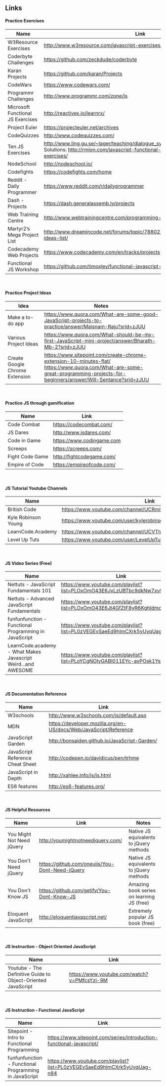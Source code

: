## Links

#### Practice Exercises
| Name          | Link                                                                                        |
|---------------|---------------------------------------------------------------------------------------------------|
| W3Resource Exercises | http://www.w3resource.com/javascript-exercises/  |
| Coderbyte Challenges | https://github.com/zeckdude/coderbyte   |
| Karan Projects |   https://github.com/karan/Projects  |
| CodeWars              |   https://www.codewars.com/ |
| Programmr Challenges  | http://www.programmr.com/zone/js  |
| Microsoft Functional JS Exercises | http://reactivex.io/learnrx/ |
| Project Euler | https://projecteuler.net/archives |
| CodeQuizzes | http://www.codequizzes.com/ |
| Ten JS Exercises | http://www.ling.gu.se/~lager/teaching/dialogue_systems%20II/labs/javascript.html <br>Solutions: http://rmion.com/javascript-functional-programming-free-beginner-exercises/ |
| NodeSchool | http://nodeschool.io/ |
| Codefights | https://codefights.com/home |
| Reddit - Daily Programmer | https://www.reddit.com/r/dailyprogrammer |
| Dash - Projects | https://dash.generalassemb.ly/projects |
| Web Training Centre | http://www.webtrainingcentre.com/programming-exercises/ |
| Martyr2’s Mega Project List | http://www.dreamincode.net/forums/topic/78802-martyr2s-mega-project-ideas-list/ |
| Codecademy Web Projects | https://www.codecademy.com/en/tracks/projects |
| Functional JS Workshop | https://github.com/timoxley/functional-javascript-workshop |


<br>

#### Practice Project Ideas
| Idea          | Notes                                                                                        |
|---------------|---------------------------------------------------------------------------------------------------|
| Make a to-do app | https://www.quora.com/What-are-some-good-JavaScript-projects-to-practice/answer/Maisnam-Raju?srid=zJUU | Tic-Tac-Game | *None* |
| Various Project Ideas | https://www.quora.com/What-should-be-my-first-JavaScript-mini-project/answer/Bharath-Mb-2?srid=zJUU |
| Create Google Chrome Extension | https://www.sitepoint.com/create-chrome-extension-10-minutes-flat/ <br> https://www.quora.com/What-are-some-great-programming-projects-for-beginners/answer/Will-Sentance?srid=zJUU |




<br>

#### Practice JS through gamification
| Name          | Link                                                                                        |
|---------------|---------------------------------------------------------------------------------------------------|
| Code Combat | https://codecombat.com/ |
| JS Dares | http://www.jsdares.com/ |
| Code in Game | https://www.codingame.com |
| Screeps | https://screeps.com/ |
| Fight Code Game | http://fightcodegame.com/ |
| Empire of Code | https://empireofcode.com/ |


<br>

#### JS Tutorial Youtube Channels
| Name          | Link                                                            |
|---------------|-----------------------------------------------------------------|
| British Code  | https://www.youtube.com/channel/UCRmiRmPZ7N5Gaz900LDwrfA/videos |
| Kyle Robinson Young | https://www.youtube.com/user/kylerobinsonyoung/videos |
| LearnCode.Academy | https://www.youtube.com/channel/UCVTlvUkGslCV_h-nSAId8Sw |
| Level Up Tuts | https://www.youtube.com/user/LevelUpTuts/ |



<br>

#### JS Video Series (Free)
| Name          | Link                                                            |
|---------------|-----------------------------------------------------------------|
| Nettuts - JavaScript Fundamentals 101  | https://www.youtube.com/playlist?list=PLOxOmO43E6JvLzUBTbc9dkNw7xv9BMTnW |
| Nettuts - Advanced JavaScript Fundamentals  | https://www.youtube.com/playlist?list=PLOxOmO43E6Jt4GfZtF8yR6KghIdmc7715 |
| funfunfunction - Functional Programming in JavaScript | https://www.youtube.com/playlist?list=PL0zVEGEvSaeEd9hlmCXrk5yUyqUag-n84 |
| LearnCode.academy - What Makes Javascript Weird...and AWESOME | https://www.youtube.com/playlist?list=PLoYCgNOIyGABI011EYc-avPOsk1YsMUe_ |


<br>

#### JS Documentation Reference
| Name          | Link                                                            |
|---------------|-----------------------------------------------------------------|
| W3schools  | http://www.w3schools.com/js/default.asp |
| MDN | https://developer.mozilla.org/en-US/docs/Web/JavaScript/Reference |
| JavaScript Garden | http://bonsaiden.github.io/JavaScript-Garden/ |
| JavaScript Reference Cheat Sheet | http://codepen.io/davidicus/pen/trhme |
| JavaScript in Depth | http://xahlee.info/js/js.html |
| ES6 features | http://es6-features.org/ |

<br>

#### JS Helpful Resources
| Name | Link | Notes |
|---------------|-------------------------------------|----------------------------|
| You Might Not Need jQuery | http://youmightnotneedjquery.com/ | Native JS equivalents to jQuery methods |
| You Don't Need jQuery | https://github.com/oneuijs/You-Dont-Need-jQuery | Native JS equivalents to jQuery methods |
| You Don't Know JS | https://github.com/getify/You-Dont-Know-JS | Amazing book series on learning JS (free) |
| Eloquent JavaScript | http://eloquentjavascript.net/ | Extremely popular JS book (free) |



<br>

#### JS Instruction - Object Oriented JavaScript
| Name          | Link                                                            |
|---------------|-----------------------------------------------------------------|
| Youtube - The Definitive Guide to Object-Oriented JavaScript | https://www.youtube.com/watch?v=PMfcsYzj-9M |

<br>

#### JS Instruction - Functional JavaScript
| Name          | Link                                                            |
|---------------|-----------------------------------------------------------------|
| Sitepoint - Intro to Functional Programming | https://www.sitepoint.com/series/introduction-functional-javascript/ |
| funfunfunction - Functional Programming in JavaScript | https://www.youtube.com/playlist?list=PL0zVEGEvSaeEd9hlmCXrk5yUyqUag-n84 |


